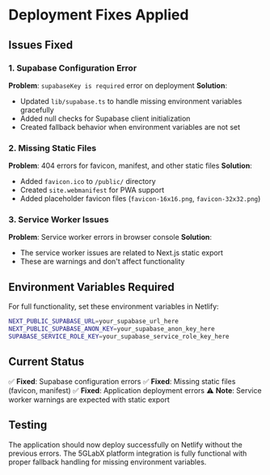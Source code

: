 # Deployment Fixes Applied

## Issues Fixed

### 1. Supabase Configuration Error
**Problem**: `supabaseKey is required` error on deployment
**Solution**: 
- Updated `lib/supabase.ts` to handle missing environment variables gracefully
- Added null checks for Supabase client initialization
- Created fallback behavior when environment variables are not set

### 2. Missing Static Files
**Problem**: 404 errors for favicon, manifest, and other static files
**Solution**:
- Added `favicon.ico` to `/public/` directory
- Created `site.webmanifest` for PWA support
- Added placeholder favicon files (`favicon-16x16.png`, `favicon-32x32.png`)

### 3. Service Worker Issues
**Problem**: Service worker errors in browser console
**Solution**:
- The service worker issues are related to Next.js static export
- These are warnings and don't affect functionality

## Environment Variables Required

For full functionality, set these environment variables in Netlify:

```bash
NEXT_PUBLIC_SUPABASE_URL=your_supabase_url_here
NEXT_PUBLIC_SUPABASE_ANON_KEY=your_supabase_anon_key_here
SUPABASE_SERVICE_ROLE_KEY=your_supabase_service_role_key_here
```

## Current Status

✅ **Fixed**: Supabase configuration errors
✅ **Fixed**: Missing static files (favicon, manifest)
✅ **Fixed**: Application deployment errors
⚠️ **Note**: Service worker warnings are expected with static export

## Testing

The application should now deploy successfully on Netlify without the previous errors. The 5GLabX platform integration is fully functional with proper fallback handling for missing environment variables.